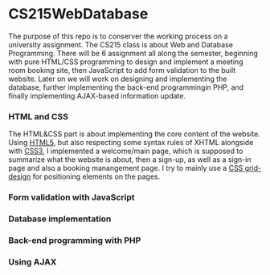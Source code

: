 # CS215WebDatabase

The purpose of this repo is to conserver the working process on a university assignment. The CS215 class is about Web and Database Programming. There will be 6 assignment all along the semester, beginning with pure HTML/CSS programming to design and implement a meeting room booking site, then JavaScript to add form validation to the built website. Later on we will work on designing and implementing the database, further implementing the back-end programmingin PHP, and finally implementing AJAX-based information update.

### HTML and CSS

The HTML&CSS part is about implementing the core content of the website. Using [HTML5](https://www.linkedin.com/learning/html-essential-training/listening-for-an-event), but also respecting some syntax rules of XHTML alongside with [CSS3](https://www.linkedin.com/learning/css-essential-training-3/styling-documents-consistently), I implemented a welcome/main page, which is supposed to summarize what the website is about, then a sign-up, as well as a sign-in page and also a booking manangement page. I try to mainly use a [CSS grid-design](https://www.linkedin.com/learning/css-essential-training-3/introduction-to-css-grid) for positioning elements on the pages.

### Form validation with JavaScript

### Database implementation

### Back-end programming with PHP

### Using AJAX
